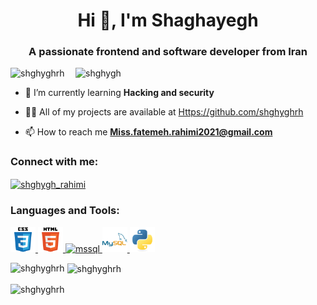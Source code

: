 <h1 align="center">Hi 👋, I'm Shaghayegh</h1>
<h3 align="center">A passionate frontend and software developer from Iran</h3>

<img align="right" alt="shghygh" width="400" src="https://cdn.dribbble.com/users/1364029/screenshots/16093268/media/68e82a7fb4904614a9066d6b540c14b2.gif">

<p align="left"> <img src="https://komarev.com/ghpvc/?username=shghyghrh&label=Profile%20views&color=0e75b6&style=flat" alt="shghyghrh" /> </p>

- 🌱 I’m currently learning **Hacking and security**

- 👨‍💻 All of my projects are available at [Https://github.com/shghyghrh](Https://github.com/shghyghrh)

- 📫 How to reach me **Miss.fatemeh.rahimi2021@gmail.com**

<h3 align="left">Connect with me:</h3>
<p align="left">
<a href="https://instagram.com/shghygh_rahimi" target="blank"><img align="center" src="https://raw.githubusercontent.com/rahuldkjain/github-profile-readme-generator/master/src/images/icons/Social/instagram.svg" alt="shghygh_rahimi" height="30" width="40" /></a>
</p>

<h3 align="left">Languages and Tools:</h3>
<p align="left"> <a href="https://www.w3schools.com/css/" target="_blank" rel="noreferrer"> <img src="https://raw.githubusercontent.com/devicons/devicon/master/icons/css3/css3-original-wordmark.svg" alt="css3" width="40" height="40"/> </a> <a href="https://www.w3.org/html/" target="_blank" rel="noreferrer"> <img src="https://raw.githubusercontent.com/devicons/devicon/master/icons/html5/html5-original-wordmark.svg" alt="html5" width="40" height="40"/> </a> <a href="https://www.microsoft.com/en-us/sql-server" target="_blank" rel="noreferrer"> <img src="https://www.svgrepo.com/show/303229/microsoft-sql-server-logo.svg" alt="mssql" width="40" height="40"/> </a> <a href="https://www.mysql.com/" target="_blank" rel="noreferrer"> <img src="https://raw.githubusercontent.com/devicons/devicon/master/icons/mysql/mysql-original-wordmark.svg" alt="mysql" width="40" height="40"/> </a> <a href="https://www.python.org" target="_blank" rel="noreferrer"> <img src="https://raw.githubusercontent.com/devicons/devicon/master/icons/python/python-original.svg" alt="python" width="40" height="40"/> </a> </p>

<p><img align="left" src="https://github-readme-stats.vercel.app/api/top-langs?username=shghyghrh&show_icons=true&locale=en&layout=compact" alt="shghyghrh" /></p>

<p>&nbsp;<img align="center" src="https://github-readme-stats.vercel.app/api?username=shghyghrh&show_icons=true&locale=en" alt="shghyghrh" /></p>

<p><img align="center" src="https://github-readme-streak-stats.herokuapp.com/?user=shghyghrh&" alt="shghyghrh" /></p>
